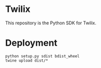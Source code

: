# Twilix

This repository is the Python SDK for Twilix.

# Deployment

```
python setup.py sdist bdist_wheel
twine upload dist/*
```
